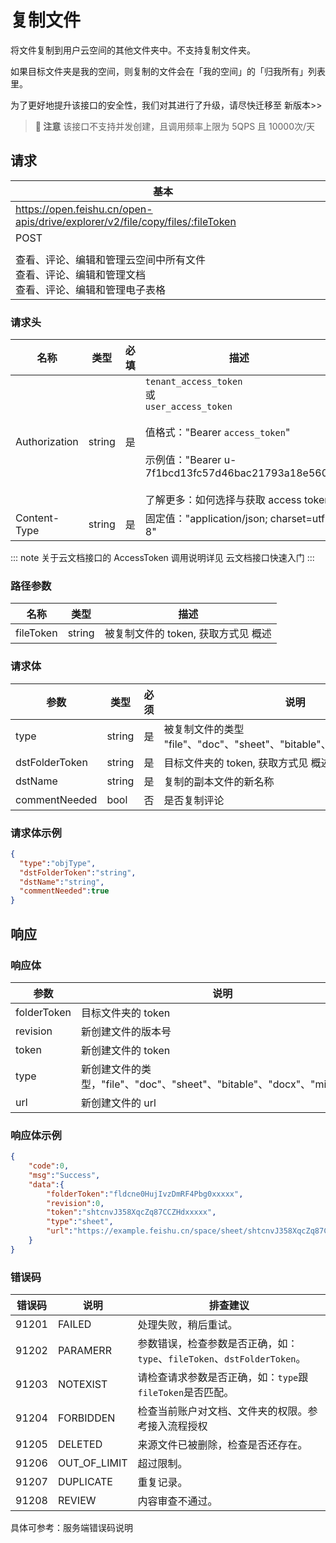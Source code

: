 # 复制文件

将文件复制到用户云空间的其他文件夹中。不支持复制文件夹。

如果目标文件夹是我的空间，则复制的文件会在「我的空间」的「归我所有」列表里。

<md-alert type="error">

为了更好地提升该接口的安全性，我们对其进行了升级，请尽快迁移至
  新版本>>

</md-alert>




> **📝 注意**
> 该接口不支持并发创建，且调用频率上限为 5QPS 且 10000次/天



## 请求
| 基本 |  |
| --- | --- |
| https://open.feishu.cn/open-apis/drive/explorer/v2/file/copy/files/:fileToken |
| POST |
|  |
| 查看、评论、编辑和管理云空间中所有文件<br> 查看、评论、编辑和管理文档<br> 查看、评论、编辑和管理电子表格 |


### 请求头
| 名称 | 类型 | 必填 | 描述 |
| --- | --- | --- | --- |
| Authorization | string | 是 | `tenant_access_token`<br>或<br>`user_access_token`<br> <br>值格式："Bearer `access_token`"<br><br>示例值："Bearer u-7f1bcd13fc57d46bac21793a18e560"<br> <br> 了解更多：如何选择与获取 access token |
| Content-Type | string | 是 | 固定值："application/json; charset=utf-8" |



::: note
关于云文档接口的 AccessToken 调用说明详见 云文档接口快速入门
:::
<br>

### 路径参数
| 名称 | 类型 | 描述 |
| --- | --- | --- |
| fileToken | string | 被复制文件的 token, 获取方式见 概述 |



### 请求体
|参数|类型|必须|说明|
|--|-----|--|----|
|type|string|是|被复制文件的类型   "file"、"doc"、"sheet"、"bitable"、"docx"、"mindnote" |||
|dstFolderToken|string|是|目标文件夹的 token, 获取方式见 概述 |||
|dstName|string|是|复制的副本文件的新名称 |||
|commentNeeded|bool|否|是否复制评论 |||


### 请求体示例
```json
{
  "type":"objType",
  "dstFolderToken":"string",
  "dstName":"string",
  "commentNeeded":true
}
```

## 响应
### 响应体
|参数|说明|
|--|--|
|folderToken|目标文件夹的 token|
|revision|新创建文件的版本号|
|token|新创建文件的 token|
|type|新创建文件的类型，"file"、"doc"、"sheet"、"bitable"、"docx"、"mindnote" |
|url|新创建文件的 url|


### 响应体示例
```json
{
    "code":0,
    "msg":"Success",
    "data":{
        "folderToken":"fldcne0HujIvzDmRF4Pbg0xxxxx",
        "revision":0,
        "token":"shtcnvJ358XqcZq87CCZHdxxxxx",
        "type":"sheet",
        "url":"https://example.feishu.cn/space/sheet/shtcnvJ358XqcZq87CCZHdxxxxx"
    }
}
```
### 错误码

| 错误码 | 说明 | 排查建议 |
| --- | --- | --- |
| 91201 | FAILED | 处理失败，稍后重试。 |
| 91202 | PARAMERR | 参数错误，检查参数是否正确，如：`type`、`fileToken`、`dstFolderToken`。 |
| 91203 | NOTEXIST | 请检查请求参数是否正确，如：`type`跟`fileToken`是否匹配。 |
| 91204 | FORBIDDEN | 检查当前账户对文档、文件夹的权限。参考接入流程授权 |
| 91205 | DELETED | 来源文件已被删除，检查是否还存在。 |
| 91206 | OUT_OF_LIMIT | 超过限制。 |
| 91207 | DUPLICATE | 重复记录。 |
| 91208 | REVIEW | 内容审查不通过。 |



具体可参考：服务端错误码说明
